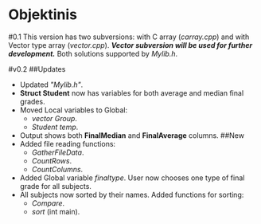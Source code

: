 # Objektinis

#0.1
This version has two subversions: with C array (_carray.cpp_) and with Vector type array (_vector.cpp_).
***Vector subversion will be used for further development.***
Both solutions supported by _Mylib.h_.

#v0.2
##Updates
- Updated _"Mylib.h"_.
- **Struct Student** now has variables for both average and median final grades.
- Moved Local variables to Global:
    - _vector<Student> Group_.
    - _Student temp_.
- Output shows both **FinalMedian** and **FinalAverage** columns.
##New
- Added file reading functions:
    - _GatherFileData_.
    - _CountRows_.
    - _CountColumns_.
- Added Global variable _finaltype_. User now chooses one type of final grade for all subjects.
- All subjects now sorted by their names. Added functions for sorting:
    - _Compare_.
    - _sort_ (int main).